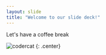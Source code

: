 ```yaml
---
layout: slide
title: "Welcome to our slide deck!"
---
```


Let's have a coffee break

![codercat](https://octodex.github.com/images/codercat.jpg)
{: .center}
